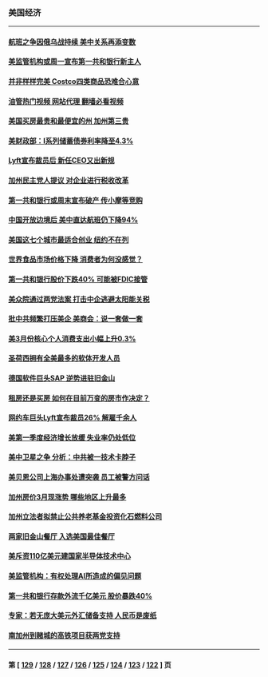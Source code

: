 ### 美国经济
---
#### [航班之争因俄乌战持续 美中关系再添变数](../../pages/ncid1078158/n13985463.md?05011245) 
#### [美监管机构或周一宣布第一共和银行新主人](../../pages/ncid1078158/n13985320.md?05011245) 
#### [并非样样完美 Costco四类商品恐难合心意](../../pages/ncid1078158/n13983018.md?05011245) 
#### [油管热门视频 网站代理 翻墙必看视频](http://138.2.39.72:81/youtube.html?epic-marker?05011245)
#### [美国买房最贵和最便宜的州 加州第三贵](../../pages/ncid1078158/n13984581.md?05011245) 
#### [美财政部：I系列储蓄债券利率降至4.3%](../../pages/ncid1078158/n13984708.md?05011245) 
#### [Lyft宣布裁员后 新任CEO又出新规](../../pages/ncid1078158/n13984649.md?05011245) 
#### [加州民主党人提议 对企业进行税收改革](../../pages/ncid1078158/n13984334.md?05011245) 
#### [第一共和银行或周末宣布破产 传小摩等竞购](../../pages/ncid1078158/n13984206.md?05011245) 
#### [中国开放边境后 美中直达航班仍下降94%](../../pages/ncid1078158/n13984142.md?05011245) 
#### [美国这七个城市最适合创业 纽约不在列](../../pages/ncid1078158/n13984155.md?05011245) 
#### [世界食品市场价格下降 消费者为何没感觉？](../../pages/ncid1078158/n13984051.md?05011245) 
#### [第一共和银行股价下跌40% 可能被FDIC接管](../../pages/ncid1078158/n13984041.md?05011245) 
#### [美众院通过两党法案 打击中企逃避太阳能关税](../../pages/ncid1078158/n13983860.md?05011245) 
#### [批中共频繁打压美企 美商会：说一套做一套](../../pages/ncid1078158/n13983961.md?05011245) 
#### [美3月份核心个人消费支出小幅上升0.3%](../../pages/ncid1078158/n13983937.md?05011245) 
#### [圣荷西拥有全美最多的软体开发人员](../../pages/ncid1078158/n13983451.md?05011245) 
#### [德国软件巨头SAP 逆势进驻旧金山](../../pages/ncid1078158/n13983426.md?05011245) 
#### [租房还是买房 如何在目前万变的房市作决定？](../../pages/ncid1078158/n13983182.md?05011245) 
#### [网约车巨头Lyft宣布裁员26% 解雇千余人](../../pages/ncid1078158/n13983106.md?05011245) 
#### [美第一季度经济增长放缓 失业率仍处低位](../../pages/ncid1078158/n13982889.md?05011245) 
#### [美中卫星之争 分析：中共被一技术卡脖子](../../pages/ncid1078158/n13982523.md?05011245) 
#### [美贝恩公司上海办事处遭突袭 员工被警方问话](../../pages/ncid1078158/n13982485.md?05011245) 
#### [加州房价3月现涨势 哪些地区上升最多](../../pages/ncid1078158/n13982438.md?05011245) 
#### [加州立法者拟禁止公共养老基金投资化石燃料公司](../../pages/ncid1078158/n13981932.md?05011245) 
#### [两家旧金山餐厅 入选美国最佳餐厅](../../pages/ncid1078158/n13981920.md?05011245) 
#### [美斥资110亿美元建国家半导体技术中心](../../pages/ncid1078158/n13981816.md?05011245) 
#### [美监管机构：有权处理AI所造成的偏见问题](../../pages/ncid1078158/n13981630.md?05011245) 
#### [第一共和银行存款外流千亿美元 股价暴跌40%](../../pages/ncid1078158/n13981596.md?05011245) 
#### [专家：若无庞大美元外汇储备支持 人民币是废纸](../../pages/ncid1078158/n13981559.md?05011245) 
#### [南加州到赌城的高铁项目获两党支持](../../pages/ncid1078158/n13981595.md?05011245) 

---
#### 第 [ [129](./129.md?05011245) / [128](./128.md?05011245) / [127](./127.md?05011245) / [126](./126.md?05011245) / [125](./125.md?05011245) / [124](./124.md?05011245) / [123](./123.md?05011245) / [122](./122.md?05011245) ] 页
